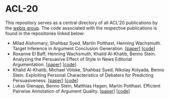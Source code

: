 # ACL-20

This repository serves as a central directory of all ACL'20 publications by the [webis group](https://webis.de). The code associated with the respective publications is found in the repositories linked below:

* Milad Alshomary, Shahbaz Syed, Martin Potthast, Henning Wachsmuth. Target Inference in Argument Conclusion Generation. [[paper]()] [[code](https://github.com/webis-de/acl20-target-inference-in-conclusion-generation)]
* Roxanne El Baff, Henning Wachsmuth, Khalid Al-Khatib, Benno Stein. Analyzing the Persuasive Effect of Style in News Editorial Argumentation. [[paper]()] [[code](https://github.com/webis-de/acl20-editorials-style-persuasive-effect)]
* Khalid Al-Khatib, Michael Völske, Shahbaz Syed, Nikolay Kolyada, Benno Stein. Exploiting Personal Characteristics of Debaters for Predicting Persuasiveness. [[paper](https://webis.de/publications.html#stein_2020l)] [[code](https://github.com/webis-de/acl20-personal-characteristics-predicting-persuasiveness)]
* Lukas Gienapp, Benno Stein, Matthias Hagen, Martin Potthast. Efficient Pairwise Annotation of Argument Quality. [[paper](https://webis.de/publications.html#stein_2020n)] [[code](https://github.com/webis-de/acl20-efficient-argument-quality-annotation)]
